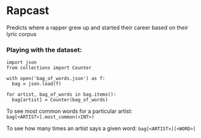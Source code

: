 # Rapcast
Predicts where a rapper grew up and started their career based on their lyric corpus

### Playing with the dataset:
```
import json
from collections import Counter

with open('bag_of_words.json') as f:
  bag = json.load(f)

for artist, bag_of_words in bag.items():
  bag[artist] = Counter(bag_of_words)
```
To see most common words for a particular artist:
`bag[<ARTIST>].most_common(<INT>)`

To see how many times an artist says a given word:
`bag[<ARTIST>][<WORD>]`
